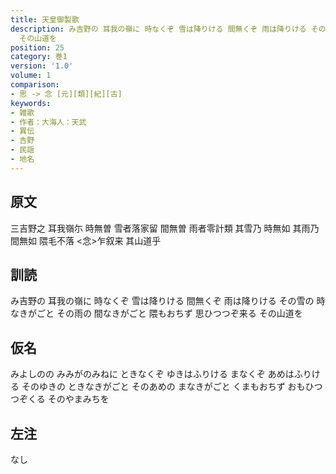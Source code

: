 ```yaml
---
title: 天皇御製歌
description: み吉野の 耳我の嶺に 時なくぞ 雪は降りける 間無くぞ 雨は降りける その雪の 時なきがごと その雨の 間なきがごと 隈もおちず 思ひつつぞ来る
  その山道を
position: 25
category: 巻1
version: '1.0'
volume: 1
comparison:
- 思 -> 念 [元][類][紀][古]
keywords:
- 雑歌
- 作者：大海人：天武
- 異伝
- 吉野
- 民謡
- 地名
---
```


## 原文

三吉野之 耳我嶺尓 時無曽 雪者落家留 間無曽 雨者零計類 其雪乃 時無如 其雨乃 間無如 隈毛不落 <念>乍叙来 其山道乎

## 訓読

み吉野の 耳我の嶺に 時なくぞ 雪は降りける 間無くぞ 雨は降りける その雪の 時なきがごと その雨の 間なきがごと 隈もおちず 思ひつつぞ来る その山道を

## 仮名

みよしのの みみがのみねに ときなくぞ ゆきはふりける まなくぞ あめはふりける そのゆきの ときなきがごと そのあめの まなきがごと くまもおちず おもひつつぞくる そのやまみちを

## 左注

なし
